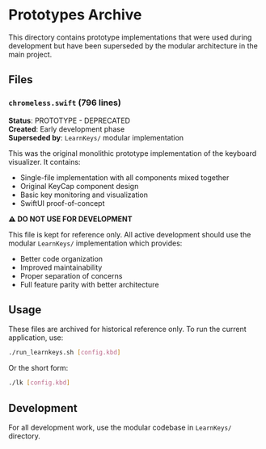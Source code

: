 # Prototypes Archive

This directory contains prototype implementations that were used during development but have been superseded by the modular architecture in the main project.

## Files

### `chromeless.swift` (796 lines)
**Status**: PROTOTYPE - DEPRECATED  
**Created**: Early development phase  
**Superseded by**: `LearnKeys/` modular implementation  

This was the original monolithic prototype implementation of the keyboard visualizer. It contains:
- Single-file implementation with all components mixed together
- Original KeyCap component design
- Basic key monitoring and visualization
- SwiftUI proof-of-concept

**⚠️ DO NOT USE FOR DEVELOPMENT**

This file is kept for reference only. All active development should use the modular `LearnKeys/` implementation which provides:
- Better code organization
- Improved maintainability  
- Proper separation of concerns
- Full feature parity with better architecture

## Usage

These files are archived for historical reference only. To run the current application, use:

```bash
./run_learnkeys.sh [config.kbd]
```

Or the short form:
```bash
./lk [config.kbd]
```

## Development

For all development work, use the modular codebase in `LearnKeys/` directory. 